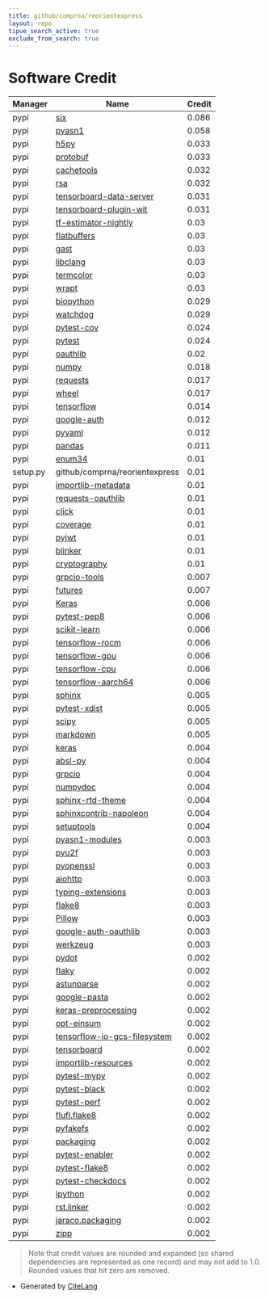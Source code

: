 ```yaml
---
title: github/comprna/reorientexpress
layout: repo
tipue_search_active: true
exclude_from_search: true
---
```

# Software Credit

|Manager|Name|Credit|
|-------|----|------|
|pypi|[six](https://pypi.org/project/six)|0.086|
|pypi|[pyasn1](https://github.com/etingof/pyasn1)|0.058|
|pypi|[h5py](http://www.h5py.org)|0.033|
|pypi|[protobuf](https://developers.google.com/protocol-buffers/)|0.033|
|pypi|[cachetools](https://github.com/tkem/cachetools/)|0.032|
|pypi|[rsa](https://stuvel.eu/rsa)|0.032|
|pypi|[tensorboard-data-server](https://github.com/tensorflow/tensorboard/tree/master/tensorboard/data/server)|0.031|
|pypi|[tensorboard-plugin-wit](https://whatif-tool.dev)|0.031|
|pypi|[tf-estimator-nightly](https://www.tensorflow.org/)|0.03|
|pypi|[flatbuffers](https://google.github.io/flatbuffers/)|0.03|
|pypi|[gast](https://github.com/serge-sans-paille/gast/)|0.03|
|pypi|[libclang](https://github.com/sighingnow/libclang)|0.03|
|pypi|[termcolor](http://pypi.python.org/pypi/termcolor)|0.03|
|pypi|[wrapt](https://github.com/GrahamDumpleton/wrapt)|0.03|
|pypi|[biopython](https://biopython.org/)|0.029|
|pypi|[watchdog](https://pypi.org/project/watchdog)|0.029|
|pypi|[pytest-cov](https://pypi.org/project/pytest-cov)|0.024|
|pypi|[pytest](https://pypi.org/project/pytest)|0.024|
|pypi|[oauthlib](https://github.com/oauthlib/oauthlib)|0.02|
|pypi|[numpy](https://pypi.org/project/numpy)|0.018|
|pypi|[requests](https://pypi.org/project/requests)|0.017|
|pypi|[wheel](https://github.com/pypa/wheel)|0.017|
|pypi|[tensorflow](https://www.tensorflow.org/)|0.014|
|pypi|[google-auth](https://github.com/googleapis/google-auth-library-python)|0.012|
|pypi|[pyyaml](https://pypi.org/project/pyyaml)|0.012|
|pypi|[pandas](https://pypi.org/project/pandas)|0.011|
|pypi|[enum34](https://pypi.org/project/enum34)|0.01|
|setup.py|github/comprna/reorientexpress|0.01|
|pypi|[importlib-metadata](https://github.com/python/importlib_metadata)|0.01|
|pypi|[requests-oauthlib](https://github.com/requests/requests-oauthlib)|0.01|
|pypi|[click](https://pypi.org/project/click)|0.01|
|pypi|[coverage](https://pypi.org/project/coverage)|0.01|
|pypi|[pyjwt](https://pypi.org/project/pyjwt)|0.01|
|pypi|[blinker](https://pypi.org/project/blinker)|0.01|
|pypi|[cryptography](https://pypi.org/project/cryptography)|0.01|
|pypi|[grpcio-tools](https://pypi.org/project/grpcio-tools)|0.007|
|pypi|[futures](https://pypi.org/project/futures)|0.007|
|pypi|[Keras](https://github.com/keras-team/keras)|0.006|
|pypi|[pytest-pep8](https://pypi.org/project/pytest-pep8)|0.006|
|pypi|[scikit-learn](https://pypi.org/project/scikit-learn)|0.006|
|pypi|[tensorflow-rocm](https://pypi.org/project/tensorflow-rocm)|0.006|
|pypi|[tensorflow-gpu](https://pypi.org/project/tensorflow-gpu)|0.006|
|pypi|[tensorflow-cpu](https://pypi.org/project/tensorflow-cpu)|0.006|
|pypi|[tensorflow-aarch64](https://pypi.org/project/tensorflow-aarch64)|0.006|
|pypi|[sphinx](https://pypi.org/project/sphinx)|0.005|
|pypi|[pytest-xdist](https://pypi.org/project/pytest-xdist)|0.005|
|pypi|[scipy](https://pypi.org/project/scipy)|0.005|
|pypi|[markdown](https://Python-Markdown.github.io/)|0.005|
|pypi|[keras](https://pypi.org/project/keras)|0.004|
|pypi|[absl-py](https://github.com/abseil/abseil-py)|0.004|
|pypi|[grpcio](https://grpc.io)|0.004|
|pypi|[numpydoc](https://pypi.org/project/numpydoc)|0.004|
|pypi|[sphinx-rtd-theme](https://pypi.org/project/sphinx-rtd-theme)|0.004|
|pypi|[sphinxcontrib-napoleon](https://pypi.org/project/sphinxcontrib-napoleon)|0.004|
|pypi|[setuptools](https://pypi.org/project/setuptools)|0.004|
|pypi|[pyasn1-modules](https://github.com/etingof/pyasn1-modules)|0.003|
|pypi|[pyu2f](https://pypi.org/project/pyu2f)|0.003|
|pypi|[pyopenssl](https://pypi.org/project/pyopenssl)|0.003|
|pypi|[aiohttp](https://pypi.org/project/aiohttp)|0.003|
|pypi|[typing-extensions](https://pypi.org/project/typing-extensions)|0.003|
|pypi|[flake8](https://pypi.org/project/flake8)|0.003|
|pypi|[Pillow](https://pypi.org/project/Pillow)|0.003|
|pypi|[google-auth-oauthlib](https://github.com/GoogleCloudPlatform/google-auth-library-python-oauthlib)|0.003|
|pypi|[werkzeug](https://palletsprojects.com/p/werkzeug/)|0.003|
|pypi|[pydot](https://pypi.org/project/pydot)|0.002|
|pypi|[flaky](https://pypi.org/project/flaky)|0.002|
|pypi|[astunparse](https://github.com/simonpercivall/astunparse)|0.002|
|pypi|[google-pasta](https://github.com/google/pasta)|0.002|
|pypi|[keras-preprocessing](https://github.com/keras-team/keras-preprocessing)|0.002|
|pypi|[opt-einsum](https://github.com/dgasmith/opt_einsum)|0.002|
|pypi|[tensorflow-io-gcs-filesystem](https://github.com/tensorflow/io)|0.002|
|pypi|[tensorboard](https://github.com/tensorflow/tensorboard)|0.002|
|pypi|[importlib-resources](https://pypi.org/project/importlib-resources)|0.002|
|pypi|[pytest-mypy](https://pypi.org/project/pytest-mypy)|0.002|
|pypi|[pytest-black](https://pypi.org/project/pytest-black)|0.002|
|pypi|[pytest-perf](https://pypi.org/project/pytest-perf)|0.002|
|pypi|[flufl.flake8](https://pypi.org/project/flufl.flake8)|0.002|
|pypi|[pyfakefs](https://pypi.org/project/pyfakefs)|0.002|
|pypi|[packaging](https://pypi.org/project/packaging)|0.002|
|pypi|[pytest-enabler](https://pypi.org/project/pytest-enabler)|0.002|
|pypi|[pytest-flake8](https://pypi.org/project/pytest-flake8)|0.002|
|pypi|[pytest-checkdocs](https://pypi.org/project/pytest-checkdocs)|0.002|
|pypi|[ipython](https://pypi.org/project/ipython)|0.002|
|pypi|[rst.linker](https://pypi.org/project/rst.linker)|0.002|
|pypi|[jaraco.packaging](https://pypi.org/project/jaraco.packaging)|0.002|
|pypi|[zipp](https://pypi.org/project/zipp)|0.002|


> Note that credit values are rounded and expanded (so shared dependencies are represented as one record) and may not add to 1.0. Rounded values that hit zero are removed.


- Generated by [CiteLang](https://github.com/vsoch/citelang)
